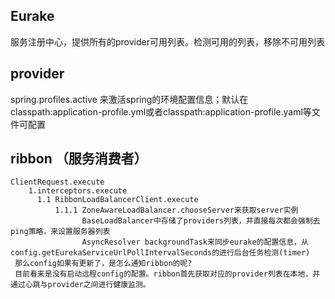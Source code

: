 ## Eurake
服务注册中心，提供所有的provider可用列表。检测可用的列表，移除不可用列表
## provider
spring.profiles.active 来激活spring的环境配置信息；默认在classpath:application-profile.yml或者classpath:application-profile.yaml等文件可配置

## ribbon （服务消费者）

    ClientRequest.execute
        1.interceptors.execute
          1.1 RibbonLoadBalancerClient.execute
              1.1.1 ZoneAwareLoadBalancer.chooseServer来获取server实例
                    BaseLoadBalancer中存储了providers列表，并直接每次都会强制去ping策略，来设置服务器列表
                    AsyncResolver backgroundTask来同步eurake的配置信息，从config.getEurekaServiceUrlPollIntervalSeconds的进行后台任务检测(timer)
     那么config如果有更新了，是怎么通知ribbon的呢?
     目前看来是没有启动远程config的配置。ribbon首先获取对应的provider列表在本地，并通过心跳与provider之间进行健康监测。

    
